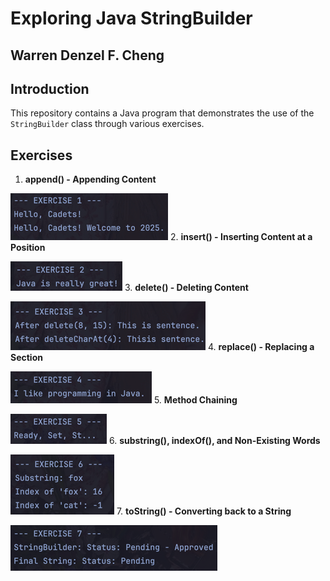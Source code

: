 # Exploring Java StringBuilder

## Warren Denzel F. Cheng

## Introduction
This repository contains a Java program that demonstrates the use of the `StringBuilder` class through various exercises.

## Exercises
1. **append() - Appending Content**

![img.png](img.png)
2. **insert() - Inserting Content at a Position**

![img_1.png](img_1.png)
3. **delete() - Deleting Content**

![img_2.png](img_2.png)
4. **replace() - Replacing a Section**

![img_3.png](img_3.png)
5. **Method Chaining**

![img_4.png](img_4.png)
6. **substring(), indexOf(), and Non-Existing Words**

![img_5.png](img_5.png)
7. **toString() - Converting back to a String**

![img_6.png](img_6.png)
